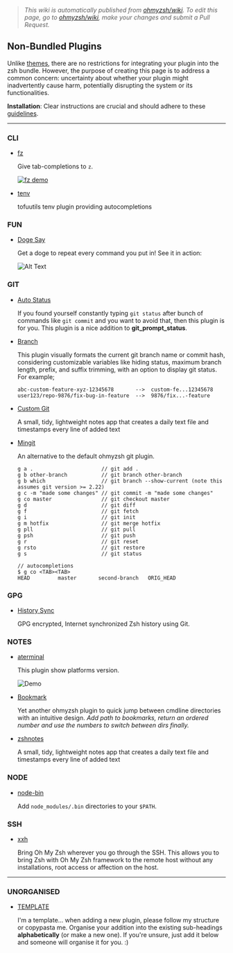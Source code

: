 > _This wiki is automatically published from [ohmyzsh/wiki](https://github.com/ohmyzsh/wiki). To edit this page, go to [ohmyzsh/wiki](https://github.com/ohmyzsh/wiki), make your changes and submit a Pull Request._

## Non-Bundled Plugins

Unlike [themes](https://github.com/ohmyzsh/ohmyzsh/wiki/External-themes), there are no restrictions for integrating your plugin into the zsh bundle. However, the purpose of creating this page is to address a common concern: uncertainty about whether your plugin might inadvertently cause harm, potentially disrupting the system or its functionalities.

**Installation**: Clear instructions are crucial and should adhere to these [guidelines](https://github.com/ohmyzsh/ohmyzsh/wiki/Customization#overriding-and-adding-plugins).

---

### CLI

- [fz](https://github.com/changyuheng/fz)

  Give tab-completions to `z`.

  [![fz demo](https://github.com/changyuheng/fz/raw/master/fz-demo.gif)](https://github.com/changyuheng/fz/blob/master/fz-demo.gif)

- [tenv](https://github.com/tofuutils/zsh-tenv)

  tofuutils tenv plugin providing autocompletions

### FUN

- [Doge Say](https://github.com/txstc55/dogesay/blob/master/dogesay.plugin.zsh)

  Get a doge to repeat every command you put in! See it in action:

  ![Alt Text](https://raw.githubusercontent.com/txstc55/dogesay/master/dogesay.gif)

### GIT

- [Auto Status](https://gist.github.com/oshybystyi/475ee7768efc03727f21)

  If you found yourself constantly typing `git status` after bunch of commands like
  `git commit` and you want to avoid that, then this plugin is for you. This plugin is a nice addition to **git_prompt_status**.

- [Branch](https://github.com/cpwillis/omz-git-branch)

  This plugin visually formats the current git branch name or commit hash, considering customizable variables like hiding status, maximum branch length, prefix, and suffix trimming, with an option to display git status. For example;

  ```
  abc-custom-feature-xyz-12345678       -->  custom-fe...12345678
  user123/repo-9876/fix-bug-in-feature  -->  9876/fix...-feature
  ```

- [Custom Git](https://github.com/davidde/git)

  A small, tidy, lightweight notes app that creates a daily text file and timestamps every line of added text

- [Mingit](https://github.com/evansendra/mingit/tree/master/mingit-ohmyzsh)

  An alternative to the default ohmyzsh git plugin.

  ```
  g a .                      // git add .
  g b other-branch           // git branch other-branch
  g b which                  // git branch --show-current (note this assumes git version >= 2.22)
  g c -m "made some changes" // git commit -m "made some changes"
  g co master                // git checkout master
  g d                        // git diff
  g f                        // git fetch
  g i                        // git init
  g m hotfix                 // git merge hotfix
  g pll                      // git pull
  g psh                      // git push
  g r                        // git reset
  g rsto                     // git restore
  g s                        // git status

  // autocompletions
  $ g co <TAB><TAB>
  HEAD         master       second-branch   ORIG_HEAD
  ```

### GPG

- [History Sync](https://github.com/wulfgarpro/history-sync)

  GPG encrypted, Internet synchronized Zsh history using Git.

### NOTES

- [aterminal](https://github.com/guiferpa/aterminal)

  This plugin show platforms version.

  ![Demo](https://raw.githubusercontent.com/guiferpa/aterminal/master/images/demo.gif)

- [Bookmark](https://github.com/calmzhu/ohmyzsh-plugin-bookmark)

  Yet another ohmyzsh plugin to quick jump between cmdline directories with an intuitive design. _Add path to bookmarks, return an ordered number and use the numbers to switch between dirs finally._

- [zshnotes](https://github.com/jameshgrn/zshnotes)

  A small, tidy, lightweight notes app that creates a daily text file and timestamps every line of added text

### NODE

- [node-bin](https://github.com/remcohaszing/zsh-node-bin)

  Add `node_modules/.bin` directories to your `$PATH`.

### SSH

- [xxh](https://github.com/xxh/xxh)

  Bring Oh My Zsh wherever you go through the SSH. This allows you to bring Zsh with Oh My Zsh framework to the remote host without any installations, root access or affection on the host.

---

### UNORGANISED

- [TEMPLATE](https://github.com/cpwillis)

  I'm a template... when adding a new plugin, please follow my structure or copypasta me. Organise your addition into the existing sub-headings **alphabetically** (or make a new one). If you're unsure, just add it below and someone will organise it for you. :)
